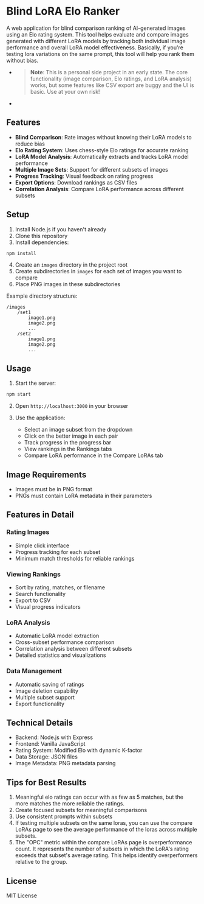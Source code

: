 # Blind LoRA Elo Ranker

A web application for blind comparison ranking of AI-generated images using an Elo rating system. This tool helps evaluate and compare images generated with different LoRA models by tracking both individual image performance and overall LoRA model effectiveness. Basically, if you're testing lora variations on the same prompt, this tool will help you rank them without bias.

+ > **Note**: This is a personal side project in an early state. The core functionality (image comparison, Elo ratings, and LoRA analysis) works, but some features like CSV export are buggy and the UI is basic. Use at your own risk!
+
## Features

- **Blind Comparison**: Rate images without knowing their LoRA models to reduce bias
- **Elo Rating System**: Uses chess-style Elo ratings for accurate ranking
- **LoRA Model Analysis**: Automatically extracts and tracks LoRA model performance
- **Multiple Image Sets**: Support for different subsets of images
- **Progress Tracking**: Visual feedback on rating progress
- **Export Options**: Download rankings as CSV files
- **Correlation Analysis**: Compare LoRA performance across different subsets

## Setup

1. Install Node.js if you haven't already
2. Clone this repository
3. Install dependencies: 

```bash
npm install
```

4. Create an `images` directory in the project root
5. Create subdirectories in `images` for each set of images you want to compare
6. Place PNG images in these subdirectories

Example directory structure:

```
/images
    /set1
        image1.png
        image2.png
        ...
    /set2
        image1.png
        image2.png
        ...
```


## Usage

1. Start the server:

```bash
npm start
```


2. Open `http://localhost:3000` in your browser

3. Use the application:
   - Select an image subset from the dropdown
   - Click on the better image in each pair
   - Track progress in the progress bar
   - View rankings in the Rankings tabs
   - Compare LoRA performance in the Compare LoRAs tab

## Image Requirements

- Images must be in PNG format
- PNGs must contain LoRA metadata in their parameters

## Features in Detail

### Rating Images
- Simple click interface
- Progress tracking for each subset
- Minimum match thresholds for reliable rankings

### Viewing Rankings
- Sort by rating, matches, or filename
- Search functionality
- Export to CSV
- Visual progress indicators

### LoRA Analysis
- Automatic LoRA model extraction
- Cross-subset performance comparison
- Correlation analysis between different subsets
- Detailed statistics and visualizations

### Data Management
- Automatic saving of ratings
- Image deletion capability
- Multiple subset support
- Export functionality

## Technical Details

- Backend: Node.js with Express
- Frontend: Vanilla JavaScript
- Rating System: Modified Elo with dynamic K-factor
- Data Storage: JSON files
- Image Metadata: PNG metadata parsing

## Tips for Best Results

1. Meaningful elo ratings can occur with as few as 5 matches, but the more matches the more reliable the ratings.
2. Create focused subsets for meaningful comparisons
3. Use consistent prompts within subsets
4. If testing multiple subsets on the same loras, you can use the compare LoRAs page to see the average performance of the loras across multiple subsets.
5. The "OPC" metric within the compare LoRAs page is overperformance count. It represents the number of subsets in which the LoRA's rating exceeds that subset's average rating. This helps identify overperformers relative to the group.

## License

MIT License
